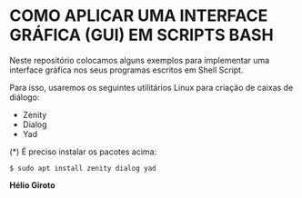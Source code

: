 # COMO APLICAR UMA INTERFACE GRÁFICA (GUI) EM SCRIPTS BASH #

Neste repositório colocamos alguns exemplos para implementar uma interface gráfica nos seus programas escritos em Shell Script.

Para isso, usaremos os seguintes utilitários Linux para criação de caixas de diálogo:
- Zenity
- Dialog
- Yad

(*) É preciso instalar os pacotes acima:

	$ sudo apt install zenity dialog yad

**Hélio Giroto**

